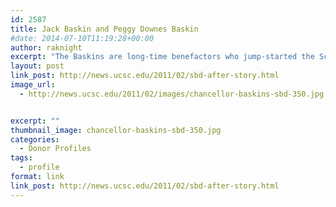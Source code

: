 ```yaml
---
id: 2587
title: Jack Baskin and Peggy Downes Baskin
#date: 2014-07-10T11:19:28+00:00
author: raknight
excerpt: "The Baskins are long-time benefactors who jump-started the School of Engineering and support the Humanities. Since 1983, Jack Baskin's gifts to the Baskin School of Engineering total nearly $7 million. The Peggy Downes Baskin Humanities Endowment for Interdisciplinary Ethics honors her longtime interest in ethical issues across the academic spectrum."
layout: post
link_post: http://news.ucsc.edu/2011/02/sbd-after-story.html
image_url:
  - http://news.ucsc.edu/2011/02/images/chancellor-baskins-sbd-350.jpg


excerpt: ""
thumbnail_image: chancellor-baskins-sbd-350.jpg
categories:
  - Donor Profiles
tags:
  - profile
format: link
link_post: http://news.ucsc.edu/2011/02/sbd-after-story.html
---
```


